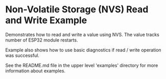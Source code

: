 # Non-Volatile Storage (NVS) Read and Write Example

Demonstrates how to read and write a value using NVS. The value tracks number of ESP32 module restarts.

Example also shows how to use basic diagnostics if read / write operation was successful.

See the README.md file in the upper level 'examples' directory for more information about examples.
